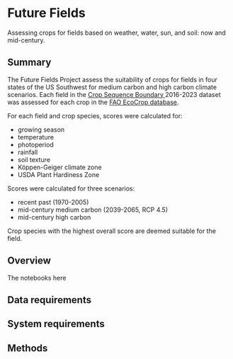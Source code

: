 # Future Fields

Assessing crops for fields based on weather, water, sun, and soil: now and mid-century.

## Summary

The Future Fields Project assess the suitability of crops for fields in four states of the US Southwest for medium carbon and high carbon climate scenarios. Each field in the [ Crop Sequence Boundary ](https://www.nass.usda.gov/Research_and_Science/Crop-Sequence-Boundaries/) 2016-2023 dataset was assessed for each crop in the [FAO EcoCrop database](https://gaez.fao.org/pages/ecocrop).  

For each field and crop species, scores were calculated for:

- growing season
- temperature
- photoperiod
- rainfall
- soil texture
- Köppen-Geiger climate zone
- USDA Plant Hardiness Zone

Scores were calculated for three scenarios:

- recent past (1970-2005)
- mid-century medium carbon (2039-2065, RCP 4.5)
- mid-century high carbon 


Crop species with the highest overall score are deemed suitable for the field.


## Overview

The notebooks here 

## Data requirements

## System requirements

## Methods

